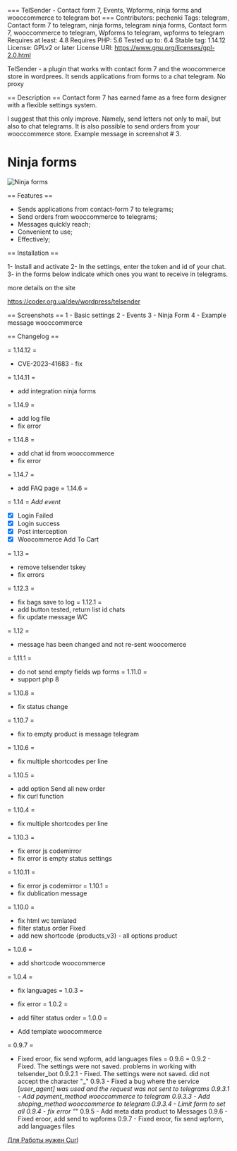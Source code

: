 === TelSender - Сontact form 7, Events, Wpforms, ninja forms  and wooccommerce to telegram bot ===
Contributors: pechenki
Tags: telegram, Сontact form 7 to telegram, ninja forms, telegram ninja forms, Сontact form 7, wooccommerce to telegram, Wpforms to telegram, wpforms to telegram
Requires at least: 4.8
Requires PHP: 5.6
Tested up to: 6.4
Stable tag: 1.14.12
License: GPLv2 or later
License URI: https://www.gnu.org/licenses/gpl-2.0.html

TelSender - a plugin that works with contact form 7 and the woocommerce store in wordprees. It sends applications from forms to a chat telegram. No proxy

== Description ==
Contact form 7 has earned fame as a free form designer with a flexible settings system.

I suggest that this only improve. Namely, send letters not only to mail, but also to chat telegrams.
It is also possible to send orders from your wooccommerce store. Example message in screenshot # 3.


# Ninja forms
![Ninja forms](https://ps.w.org/telsender/assets/screenshot-3.gif)


== Features ==

* Sends applications from contact-form 7 to telegrams;
* Send orders from wooccommerce to telegrams;
* Messages quickly reach;
* Convenient to use;
* Effectively;


== Installation ==

1- Install and activate
2- In the settings, enter the token and id of your chat.
3- in the forms below indicate which ones you want to receive in telegrams.

more details on the site

https://coder.org.ua/dev/wordpress/telsender

== Screenshots ==
1 - Basic settings
2 - Events
3 - Ninja Form
4 - Example message  wooccommerce


== Changelog ==

= 1.14.12 =

- CVE-2023-41683 - fix

= 1.14.11 =
- add integration ninja forms

= 1.14.9 =
- add log file
- fix error

= 1.14.8 =
- add chat id from wooccommerce
- fix error

= 1.14.7 =
 - add FAQ page
= 1.14.6 =

= 1.14 =
_Add event_
- [x] Login Failed
- [x] Login success
- [x] Post interception
- [x] Woocommerce Add To Cart

= 1.13 =
* remove telsender tskey
* fix errors

= 1.12.3 =
* fix bags save to log
= 1.12.1 =
* add button tested, return list id chats
* fix update message WC

= 1.12 =

* message has been changed and not re-sent woocomerce

= 1.11.1 =
* do not send empty fields wp forms
= 1.11.0 =
* support php 8


= 1.10.8 =
* fix status change

= 1.10.7 =
* fix to empty product is message telegram

= 1.10.6 =
* fix multiple shortcodes per line

= 1.10.5 =
* add option Send all new order 
* fix curl function


= 1.10.4 =
* fix multiple shortcodes per line

= 1.10.3 =
* fix error js codemirror
* fix error is empty status settings 

= 1.10.11 =
* fix error js codemirror
= 1.10.1 =
* fix dublication message

= 1.10.0 =
* fix html wc temlated
* filter status order Fixed
* add new shortcode  {products_v3} - all options product

= 1.0.6 =
* add shortcode woocommerce


= 1.0.4 =
* fix languages
= 1.0.3 =
* fix error
= 1.0.2 =
* add filter status order
= 1.0.0 =

* Add template woocommerce

= 0.9.7 =
* Fixed eroor, fix send wpform, add languages files
= 0.9.6 =
0.9.2 - Fixed. The settings were not saved. problems in working with telsender_bot
0.9.2.1 - Fixed. The settings were not saved. did not accept the character "_"
0.9.3 - Fixed a bug where the service [_user_agent] was used and the request was not sent to telegrams
0.9.3.1 - Add payment_method wooccommerce to telegram
0.9.3.3 - Add shoping_method wooccommerce to telegram
0.9.3.4 - Limit form to set all
0.9.4 - fix error "_"
0.9.5 - Add meta data product to Messages
0.9.6 - Fixed eroor, add send to wpforms
0.9.7 - Fixed eroor, fix send wpform, add languages files





[Для Работы нужен Сurl]()
